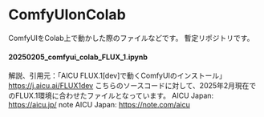 # ComfyUIonColab

 ComfyUIをColab上で動かした際のファイルなどです。
 暫定リポジトリです。


#### 20250205_comfyui_colab_FLUX_1.ipynb
 解説、引用元：「AICU FLUX.1[dev]で動くComfyUIのインストール」 https://j.aicu.ai/FLUX1dev
 こちらのソースコードに対して、2025年2月現在でのFLUX.1環境に合わせたファイルとなっています。
  AICU Japan: https://aicu.jp/
  note AICU Japan: https://note.com/aicu

